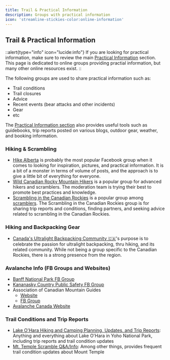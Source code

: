 ```yaml
---
title: Trail & Practical Information
description: Groups with practical information
icon: 'streamline-stickies-color:online-information'
---
```



## Trail & Practical Information

::alert{type="info" icon="lucide:info"}
If you are looking for practical information, make sure to review the main [Practical Information](/practical-information) section. 
This page is dedicated to online groups providing practial information, but many other online resources exist.
::

The following groups are used to share practical information such as:
- Trail conditions
- Trail closures
- Advice
- Recent events (bear attacks and other incidents)
- Gear
- etc

The [Practical Information section](/practical-information) also provides useful tools such as guidebooks, trip reports posted on various blogs, outdoor gear, weather, and booking information.


### Hiking & Scrambling

- [Hike Alberta](https://www.facebook.com/groups/1644376389112687) is probably the most popular Facebook group when it comes to looking for inspiration, pictures, and practical information.
  It is a bit of a monster in terms of volume of posts, and the approach is to give a little bit of everything for everyone.
- [Wild Canadian Rocky Mountain Hikers](https://www.facebook.com/groups/1907088892741238) is a popular group for advanced hikers and scramblers. The moderation team is trying their best to promote best practices and knowledge.
- [Scrambling in the Canadian Rockies](https://www.facebook.com/groups/2251181818/) is a popular group among [scramblers](https://en.wikipedia.org/wiki/Scrambling). The Scrambling in the Canadian Rockies group is for sharing trip reports and conditions, finding partners, and seeking advice related to scrambling in the Canadian Rockies.


### Hiking and Backpacking Gear

- [Canada's Ultralight Backpacking Community 🇨🇦](https://www.facebook.com/groups/714484153811705)'s purpose is to celebrate the passion for ultralight backpacking, thru hiking, and its related community. While not being a group specific to the Canadian Rockies, there is a strong presence from the region. 


### Avalanche Info (FB Groups and Websites)

- [Banff National Park FB Group](https://www.facebook.com/BanffNP/)
- [Kananasky Country Public Safety FB Group](https://www.facebook.com/KCPublicSafety/)
- Association of Canadian Mountain Guides
  - [Website](https://www.acmg.ca/)
  - [FB Group](https://www.facebook.com/ACMG.ca)
- [Avalanche Canada Website](https://www.avalanche.ca/en/map)

### Trail Conditions and Trip Reports

- [Lake O'Hara Hiking and Camping Planning, Updates, and Trip Reports](https://www.facebook.com/groups/1226679748231773): Anything and everything about Lake O'Hara in Yoho National Park, including trip reports and trail condition updates
- [Mt. Temple Scramble Q&A/Info](https://www.facebook.com/groups/247447826919134): Among other things, provides frequent trail condition updates about Mount Temple